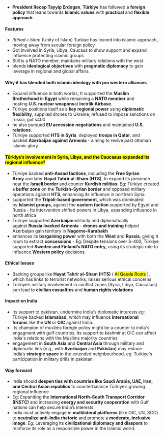 - **President Recep Tayyip Erdogan**, **Türkiye** has followed a **foreign policy** that leans towards **Islamic values** with **practical** and **flexible approach**

#### Features
- _Ittihad-i Islam_ (Unity of Islam) Turkiye has leaned into islamic approach, moving away from secular foreign policy
- Got involved in Syria, Libya, Caucaus to show support and expand influence protecting islamic groups
- Still is a NATO member, maintains military relations with the west
- blends **ideological objectives** with **pragmatic diplomacy** to gain leverage in regional and global affairs.

#### Why it has blended both islamic ideology with pro western alliances

- Expand influence in both worlds, It supported the **Muslim Brotherhood** in **Egypt** while remaining a **NATO member** and hosting **U.S. nuclear weapons**at **Incirlik Airbase**.
- Türkiye positions itself as a **key regional power** using **diplomatic flexibility**, supplied drones to Ukraine, refused to impose sanctions on russia, got s400
- he also pursued **EU accession negotiations** and maintained **U.S. relations**.
- Türkiye supported **HTS in Syria**, deployed **troops in Qatar**, and backed **Azerbaijan against Armenia** - aiming to revive past ottoman islamic glory

#### <mark class="hltr-boom-bam">**Türkiye’s involvement in Syria, Libya, and the Caucasus expanded its regional influence?**</mark>
- Türkiye backed **anti-Assad factions**, including the **Free Syrian Army** and later **Hayat Tahrir al-Sham (HTS)**, to expand its presence near the **Israeli border** and counter **Kurdish militias**. Eg: Türkiye created a **buffer zone** on the **Turkish-Syrian border** and opposed military operations against **HTS**, enhancing its influence in northern Syria.
- supported the **Tripoli-based government**, which was dominated by **Islamist groups**, against the **eastern faction** supported by Egypt and Russia - Its intervention shifted powers in Libya, expanding influence in north africa
- Türkiye supported **Azerbaijan**militarily and diplomatically against **Russia-backed Armenia** - **drones and training** helped Azerbaijan gain territory in **Nagorno-Karabakh**
- enhances its **bargaining power** with both the **West** and **Russia**, giving it room to extract **concessions** - Eg: Despite tensions over S-400, Türkiye supported **Sweden and Finland’s NATO entry**, using its strategic role to influence **Western policy** decisions.

#### Ethical Issues 
- Backing groups like **Hayat Tahrir al-Sham (HTS)** ( <mark class="hltr-boom-bam">Al Qaeda Roots</mark> ), which has links to terrorist networks, raises serious ethical concerns
- Türkiye’s military involvement in conflict zones (Syria, Libya, Caucasus) can lead to **civilian casualties** and **human rights violations**

#### Impact on India
- Its support to pakistan, undermine India's diplomatic interests eg: Türkiye backed **Islamabad**, which may influence **international forums** like the **UN** or **OIC** against India.
- Its champion of muslims foregin policy might be a counter to india's engagment with gulf countries, its support to kashmir at OIC can affect India's relations with the Muslims majority countries
- engagement in **South Asia** and **Central Asia** through military and diplomatic ties (e.g., with **Azerbaijan** and **Pakistan**) may reduce India’s **strategic space** in the extended neighbourhood. eg: Turkiye's participation in military drills in pakistan 

#### Way forward
- India should **deepen ties with countries like Saudi Arabia, UAE, Iran, and Central Asian republics** to counterbalance Türkiye’s growing regional influence
- Eg: Expanding the **International North-South Transport Corridor (INSTC)** and increasing **energy and security cooperation** with Gulf nations can help secure India’s interests.
- India must actively engage in **multilateral platforms** (like OIC, UN, SCO) to **neutralize anti-India rhetoric** and promote a **moderate, inclusive image**. Eg: Leveraging its **civilizational diplomacy and diaspora** to reinforce its role as a responsible power in the Islamic world.

